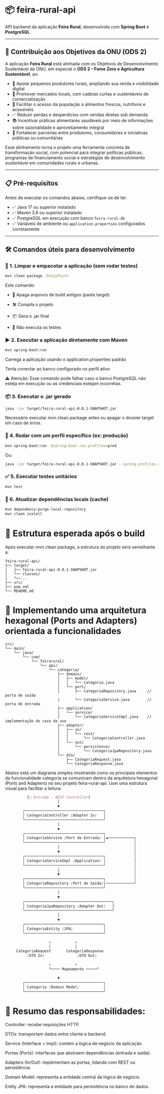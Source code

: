 # 📦 feira-rural-api

API backend da aplicação **Feira Rural**, desenvolvida com **Spring Boot** e **PostgreSQL**.

---

## 🎯 Contribuição aos Objetivos da ONU (ODS 2)

A aplicação **Feira Rural** está alinhada com os Objetivos de Desenvolvimento Sustentável da ONU, em especial o **ODS 2 – Fome Zero e Agricultura Sustentável**, ao:

- 🌾 Apoiar pequenos produtores rurais, ampliando sua renda e visibilidade digital
- 🛒 Promover mercados locais, com cadeias curtas e sustentáveis de comercialização
- 🍅 Facilitar o acesso da população a alimentos frescos, nutritivos e acessíveis
- ✅ Reduzir perdas e desperdícios com vendas diretas sob demanda
- 📚 Incentivar práticas alimentares saudáveis por meio de informações sobre sazonalidade e aproveitamento integral
- 🤝 Fortalecer parcerias entre produtores, consumidores e iniciativas públicas ou comunitárias

Esse alinhamento torna o projeto uma ferramenta concreta de transformação social, com potencial para integrar políticas públicas, programas de financiamento social e estratégias de desenvolvimento sustentável em comunidades rurais e urbanas.

---

## 📋 Pré-requisitos

Antes de executar os comandos abaixo, certifique-se de ter:

- ✅ Java 17 ou superior instalado
- ✅ Maven 3.8 ou superior instalado
- ✅ PostgreSQL em execução com banco `feira-rural-db`
- ✅ Variáveis de ambiente ou `application.properties` configurados corretamente

---

## 🛠️ Comandos úteis para desenvolvimento

### 🧹 1. Limpar e empacotar a aplicação (sem rodar testes)

```bash
mvn clean package -DskipTests
```
Este comando:

- 🧽 Apaga arquivos de build antigos (pasta target)

- 🛠️ Compila o projeto

- 📦 Gera o .jar final

- 🚫 Não executa os testes

### ▶️ 2. Executar a aplicação diretamente com Maven
```bash
mvn spring-boot:run
```

Carrega a aplicação usando o application.properties padrão

Tenta conectar ao banco configurado no perfil ativo  

⚠️ Atenção:
Esse comando pode falhar caso o banco PostgreSQL não esteja em execução ou as credenciais estejam incorretas.  

### 📦 3. Executar o .jar gerado
```bash
java -jar target/feira-rural-api-0.0.1-SNAPSHOT.jar
```
Necessário executar mvn clean package antes ou apagar o dossier target em caso de erros.

### 🌱 4. Rodar com um perfil específico (ex: produção)
```bash
mvn spring-boot:run -Dspring-boot.run.profiles=prod
```

Ou:

```bash
java -jar target/feira-rural-api-0.0.1-SNAPSHOT.jar --spring.profiles.active=prod
```

### ✅ 5. Executar testes unitários
```bash
mvn test
```

### 🔄 6. Atualizar dependências locais (cache)
```bash
mvn dependency:purge-local-repository
mvn clean install
```

# 📁 Estrutura esperada após o build
Após executar mvn clean package, a estrutura do projeto será semelhante a:

```pgsql
feira-rural-api/
├── target/
│   ├── feira-rural-api-0.0.1-SNAPSHOT.jar
│   └── classes/
│   └──...
├── src/
├── pom.xml
└── README.md
```

# 📁 Implementando uma arquitetura hexagonal (Ports and Adapters) orientada a funcionalidades  
```pgsql
src/
└── main/
    └── java/
        └── com/
            └── feirarural/
                └── api/
                    └── categoria/
                        ├── domain/
                        │   ├── model/
                        │   │   └── Categoria.java
                        │   └── port/
                        │       ├── CategoriaRepository.java     // porta de saída
                        │       └── CategoriaService.java        // porta de entrada
                        ├── application/
                        │   └── service/
                        │       └── CategoriaServiceImpl.java    // implementação do caso de uso
                        ├── adapter/
                        │   ├── in/
                        │   │   └── rest/
                        │   │       └── CategoriaController.java
                        │   └── out/
                        │       └── persistence/
                        │           └── CategoriaJpaRepository.java
                        └── dto/
                            ├── CategoriaRequest.java
                            └── CategoriaResponse.java
```

Abaixo está um diagrama simples mostrando como os principais elementos da funcionalidade categoria se comunicam dentro da arquitetura hexagonal (Ports and Adapters) no seu projeto feira-rural-api. Usei uma estrutura visual para facilitar a leitura:
```scss
          [🔗 Entrada - REST Controller]
                        │
                        ▼
        ┌────────────────────────────────────┐
        │ CategoriaController (Adapter In)   │
        └────────────────────────────────────┘
                        │
                        ▼
        ┌────────────────────────────────────┐
        │ CategoriaService (Port de Entrada) │◄────────────┐
        └────────────────────────────────────┘             │
                        │                                  │
                        ▼                                  │
        ┌────────────────────────────────────┐             │
        │ CategoriaServiceImpl (Application) │             │
        └────────────────────────────────────┘             │
                        │                                  │
                        ▼                                  │
        ┌────────────────────────────────────┐             │
        │ CategoriaRepository (Port de Saída)│─────────────┘
        └────────────────────────────────────┘
                        │
                        ▼
        ┌────────────────────────────────────────┐
        │ CategoriaJpaRepository (Adapter Out)   │
        └────────────────────────────────────────┘
                        │
                        ▼
        ┌────────────────────────────────────┐
        │ CategoriaEntity (JPA)              │
        └────────────────────────────────────┘

                    ↑           ↑
                    │           │
     CategoriaRequest       CategoriaResponse
          (DTO In)               (DTO Out)

                    ↑           ↑
                    └──── Mapeamento ─────┘

                        ▼
        ┌────────────────────────────────────┐
        │ Categoria (Domain Model)           │
        └────────────────────────────────────┘
```

# 🧩 Resumo das responsabilidades:
Controller: recebe requisições HTTP.  

DTOs: transportam dados entre cliente e backend.  

Service (Interface + Impl): contém a lógica de negócio da aplicação.  

Portas (Ports): interfaces que abstraem dependências (entrada e saída).  

Adapters (In/Out): implementam as portas, lidando com REST ou persistência.  

Domain Model: representa a entidade central da lógica de negócio.  

Entity JPA: representa a entidade para persistência no banco de dados.  